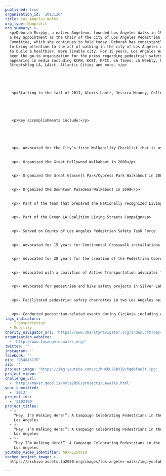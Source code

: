 ```yaml
---
published: true
organization_id: '2013126'
title: Los Angeles Walks
org_type: Nonprofit
org_summary: >-
  <p>Deborah Murphy, a native Angeleno, founded Los Angeles Walks in 1998 after
  a key appointment as the Chair of the City of Los Angeles Pedestrian Advisory
  Committee, which she continues to hold today. Deborah has consistently worked
  to bring attention to the act of walking in the city of Los Angeles as a way
  to build a healthier, more livable city. For 15 years, Los Angeles Walks has
  been the go-to organization for the press regarding pedestrian safety issues,
  appearing in media including KCRW, KCET, KPCC, LA Times, LA Weekly, Curbed LA,
  Streetsblog LA, LAist, Atlantic Cities and more. </p>
   
   
   
   
   
   <p>Starting in the fall of 2011, Alexis Lantz, Jessica Meaney, Colleen Corcoran and Alissa Walker joined Deborah under the fiscal umbrella of the Los Angeles County Bicycle Coalition to launch a major grassroots efforts to increase awareness of walking in L.A. In 2012 the group expanded even more, adding My La, Karen Mack, Mark Vallianatos, Daveed Kapoor and Tilza Castillo to the Steering Committee.</p>
   
   
   
   
   
   <p>Key accomplishments include:</p>
   
   
   
   
   
   <p>- Advocated for the City’s first Walkability Checklist that is used by City Planning Staff in their review of new development projects</p>
   
   
   <p>- Organized the Great Hollywood Walkabout in 2006</p>
   
   
   <p>- Organized the Great Glassell Park/Cypress Park Walkabout in 2007</p>
   
   
   <p>- Organized the Downtown Pasadena Walkabout in 2008</p>
   
   
   <p>- Part of the team that prepared the Nationally recognized Living Street Model Street Design Manual in 2011</p>
   
   
   <p>- Part of the Green LA Coalition Living Streets Campaign</p>
   
   
   <p>- Served on County of Los Angeles Pedestrian Safety Task Force
   
   
   <p>- Advocated for 15 years for Continental Crosswalk installations in the City of Los Angeles</p>
   
   
   <p>- Advocated for 20 years for the creation of the Pedestrian Coordinator positions, which were finally created in 2012</p>
   
   
   <p>- Advocated with a coalition of Active Transportation advocates for a 5% set-aside of Measure R Local Return funds for pedestrian projects and 5% for bicycle projects in the City of Los Angeles</p>
   
   
   <p>- Advocated for pedestrian and bike safety projects in Silver Lake including a Road Diet for Rowena Avenue for six years, which was implemented in 2013</p>
   
   
   <p>- Facilitated pedestrian safety charrettes in two Los Angeles neighborhoods: Silver Lake community in August 2012 and Leimert Park in November 2012</p>
   
   
   <p>- Conducted pedestrian-related events during CicLAvia including a WalkLAvia in October 2012 on three miles of Figueroa Street</p>
tags_indicators:
  - Transportation
  - Mobility
charity_navigator_url: 'https://www.charitynavigator.org/index.cfm?bay=search.profile&ein=954845170'
organization_website:
  - 'http://www.losangeleswalks.org/'
twitter: ''
instagram: ''
facebook: ''
ein: '954845170'
zip: ''
project_image: 'https://img.youtube.com/vi/hHXkL2SbXI8/hqdefault.jpg'
project_video: ''
challenge_url:
  - 'http://maker.good.is/myla2050/projects/LAwalks.html'
year_submitted:
  - '2013'
project_ids:
  - '3102190'
project_titles:
  - >-
    “Hey, I’m Walking Here!”: A Campaign Celebrating Pedestrians in the City of
    Los Angeles
  - >-
    “Hey, I’m Walking Here!”: A Campaign Celebrating Pedestrians in the City of
    Los Angeles 
  - >-
    “Hey I’m Walking Here!”: A Campaign Celebrating Pedestrians in the City of
    Los Angeles 
youtube_video_identifier: hHXkL2SbXI8
cached_project_image: >-
  https://archive-assets.la2050.org/images/los-angeles-walks/img.youtube.com/vi/hHXkL2SbXI8/hqdefault.jpg

---
```

